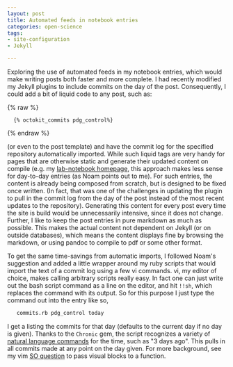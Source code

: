 ```yaml
---
layout: post
title: Automated feeds in notebook entries
categories: open-science
tags: 
- site-configuration
- Jekyll

---
```


Exploring the use of automated feeds in my notebook entries, which would make writing posts both faster and more complete.  I had recently modified my Jekyll plugins to include commits on the day of the post.  Consequently, I could add a bit of liquid code to any post, such as:


{% raw %}
```liquid
  {% octokit_commits pdg_control%}
```
{% endraw %}

(or even to the post template) and have the commit log for the specified repository automatically imported.  While such liquid tags are very handy for pages that are otherwise static and generate their updated content on compile (e.g. my [lab-notebook homepage](lab-notebook.html), this approach makes less sense for day-to-day entries (as Noam points out to me).  For such entries, the content is already being composed from scratch, but is designed to be fixed once written.  (In fact, that was one of the challenges in updating the plugin to pull in the commit log from the day of the post instead of the most recent updates to the repository).  Generating this content for every post every time the site is build would be unnecessarily intensive, since it does not change.  Further, I like to keep the post entries in pure markdown as much as possible.  This makes the actual content not dependent on Jekyll (or on outside databases), which means the content displays fine by browsing the markdown, or using pandoc to compile to pdf or some other format.  

To get the same time-savings from automatic imports, I followed Noam's suggestion and added a little wrapper around my ruby scripts that would import the text of a commit log using a few vi commands.  vi, my editor of choice, makes calling arbitrary scripts really easy.  In fact one can just write out the bash script command as a line on the editor, and hit `!!sh`, which replaces the command with its output. So for this purpose I just type the command out into the entry like so,  

```bash
   commits.rb pdg_control today
```

I get a listing the commits for that day (defaults to the current day if no day is given). Thanks to the `Chronic` gem, the script recognizes a variety of [natural language commands](https://github.com/mojombo/chronic) for the time, such as "3 days ago". This pulls in all commits made at any point on the day given.  For more background, see my vim [SO question](http://stackoverflow.com/questions/12753302) to pass visual blocks to a function.  



